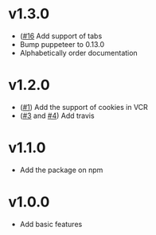 # v1.3.0

- ([#16](https://github.com/Fenntasy/Wapiti/pull/3) Add support of tabs
- Bump puppeteer to 0.13.0
- Alphabetically order documentation


# v1.2.0

- ([#1](https://github.com/Fenntasy/Wapiti/pull/1)) Add the support of cookies in VCR
- ([#3](https://github.com/Fenntasy/Wapiti/pull/3) and [#4](https://github.com/Fenntasy/Wapiti/pull/4)) Add travis

# v1.1.0

- Add the package on npm

# v1.0.0

- Add basic features
